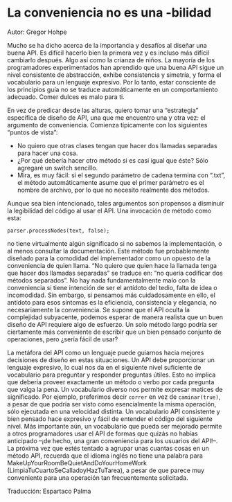 # La conveniencia no es una -bilidad

Autor: Gregor Hohpe

Mucho se ha dicho acerca de la importancia y desafíos al diseñar una buena API. Es difícil hacerlo bien la primera vez y es incluso más difícil cambiarlo después. Algo así como la crianza de niños. La mayoría de los programadores experimentados han aprendido que una buena API sigue un nivel consistente de abstracción, exhibe consistencia y simetría, y forma el vocabulario para un lenguaje expresivo. Por lo tanto, estar consciente de los principios guía no se traduce automáticamente en un comportamiento adecuado. Comer dulces es malo para ti.

En vez de predicar desde las alturas, quiero tomar una “estrategia” específica de diseño de API, una que me encuentro una y otra vez: el argumento de conveniencia. Comienza típicamente con los siguientes “puntos de vista”:

- No quiero que otras clases tengan que hacer dos llamadas separadas para hacer una cosa.
- ¿Por qué debería hacer otro método si es casi igual que éste? Sólo agregaré un switch sencillo.
- Mira, es muy fácil: si el segundo parámetro de cadena termina con “.txt”, el método automáticamente asume que el primer parámetro es el nombre de archivo, por lo que no necesito realmente dos métodos.

Aunque sea bien intencionado, tales argumentos son propensos a disminuir la legibilidad del código al usar el API. Una invocación de método como esta:

```
parser.processNodes(text, false);
```

no tiene virtualmente algún significado si no sabemos la implementación, o al menos consultar la documentación. Este método fue probablemente diseñado para la comodidad del implementador como un opuesto de la conveniencia de quien llama. “No quiero que quien hace la llamada tenga que hacer dos llamadas separadas” se traduce en: “no quería codificar dos métodos separados”. No hay nada fundamentalmente malo con la conveniencia si tiene intención de ser el antídoto del tedio, falta de idea o incomodidad. Sin embargo, si pensamos más cuidadosamente en ello, el antídoto para esos síntomas es la eficiencia, consistencia y elegancia, no necesariamente la conveniencia. Se supone que el API oculta la complejidad subyacente, podemos esperar de manera realista que un buen diseño de API requiere algo de esfuerzo. Un solo método largo podría ser ciertamente más conveniente de escribir que un bien pensado conjunto de operaciones, pero ¿sería fácil de usar?

La metáfora del API como un lenguaje puede guiarnos hacia mejores decisiones de diseño en estas situaciones. Un API debe proporcionar un lenguaje expresivo, lo cual nos da en el siguiente nivel suficiente de vocabulario para preguntar y responder preguntas útiles. Esto no implica que debería proveer exactamente un método o verbo por cada pregunta que valga la pena. Un vocabulario diverso nos permite expresar matices de significado. Por ejemplo, preferimos decir `correr` en vez de `caminar(true)`, a pesar de que podría ser visto como esencialmente la misma operación, sólo ejecutada en una velocidad distinta. Un vocabulario API consistente y bien pensado hace expresivo y fácil de entender el código del siguiente nivel. Más importante aún, un vocabulario que pueda ser mejorado permite a otros programadores usar el API de formas que quizás no habías anticipado –¡de hecho, una gran conveniencia para los usuarios del API!–. La próxima vez que estés tentado a agrupar unas cuantas cosas en un método API, recuerda que el idioma inglés no tiene una palabra para MakeUpYourRoomBeQuietAndDoYourHomeWork (LimpiaTuCuartoSeCalladoyHazTuTarea), a pesar de que parece muy conveniente para una operación tan frecuentemente solicitada.

Traducción: Espartaco Palma